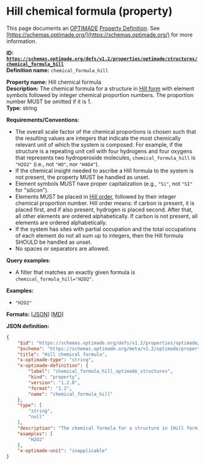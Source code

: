 # Hill chemical formula (property)

This page documents an [OPTIMADE](https://www.optimade.org/) [Property Definition](https://schemas.optimade.org/#definitions). See [https://schemas.optimade.org/](https://schemas.optimade.org/) for more information.

**ID: [`https://schemas.optimade.org/defs/v1.2/properties/optimade/structures/chemical_formula_hill`](https://schemas.optimade.org/defs/v1.2/properties/optimade/structures/chemical_formula_hill.md)**  
**Definition name:** `chemical_formula_hill`

**Property name:** Hill chemical formula  
**Description:** The chemical formula for a structure in [Hill form](https://dx.doi.org/10.1021/ja02046a005) with element symbols followed by integer chemical proportion numbers. The proportion number MUST be omitted if it is 1.  
**Type:** string  

**Requirements/Conventions**:

- The overall scale factor of the chemical proportions is chosen such that the resulting values are integers that indicate the most chemically relevant unit of which the system is composed.
  For example, if the structure is a repeating unit cell with four hydrogens and four oxygens that represents two hydroperoxide molecules, `chemical_formula_hill` is `"H2O2"` (i.e., not `"HO"`, nor `"H4O4"`).
- If the chemical insight needed to ascribe a Hill formula to the system is not present, the property MUST be handled as unset.
- Element symbols MUST have proper capitalization (e.g., `"Si"`, not `"SI"` for "silicon").
- Elements MUST be placed in [Hill order](https://dx.doi.org/10.1021/ja02046a005>), followed by their integer chemical proportion number.
  Hill order means: if carbon is present, it is placed first, and if also present, hydrogen is placed second.
  After that, all other elements are ordered alphabetically.
  If carbon is not present, all elements are ordered alphabetically.
- If the system has sites with partial occupation and the total occupations of each element do not all sum up to integers, then the Hill formula SHOULD be handled as unset.
- No spaces or separators are allowed.

**Query examples**:

- A filter that matches an exactly given formula is `chemical_formula_hill="H2O2"`.

**Examples:**

- `"H2O2"`

**Formats:** [[JSON](chemical_formula_hill.json)] [[MD](chemical_formula_hill.md)]

**JSON definition:**

``` json
{
    "$id": "https://schemas.optimade.org/defs/v1.2/properties/optimade/structures/chemical_formula_hill",
    "$schema": "https://schemas.optimade.org/meta/v1.2/optimade/property_definition.json",
    "title": "Hill chemical formula",
    "x-optimade-type": "string",
    "x-optimade-definition": {
        "label": "chemical_formula_hill_optimade_structures",
        "kind": "property",
        "version": "1.2.0",
        "format": "1.2",
        "name": "chemical_formula_hill"
    },
    "type": [
        "string",
        "null"
    ],
    "description": "The chemical formula for a structure in [Hill form](https://dx.doi.org/10.1021/ja02046a005) with element symbols followed by integer chemical proportion numbers. The proportion number MUST be omitted if it is 1.\n\n**Requirements/Conventions**:\n\n- The overall scale factor of the chemical proportions is chosen such that the resulting values are integers that indicate the most chemically relevant unit of which the system is composed.\n  For example, if the structure is a repeating unit cell with four hydrogens and four oxygens that represents two hydroperoxide molecules, `chemical_formula_hill` is `\"H2O2\"` (i.e., not `\"HO\"`, nor `\"H4O4\"`).\n- If the chemical insight needed to ascribe a Hill formula to the system is not present, the property MUST be handled as unset.\n- Element symbols MUST have proper capitalization (e.g., `\"Si\"`, not `\"SI\"` for \"silicon\").\n- Elements MUST be placed in [Hill order](https://dx.doi.org/10.1021/ja02046a005>), followed by their integer chemical proportion number.\n  Hill order means: if carbon is present, it is placed first, and if also present, hydrogen is placed second.\n  After that, all other elements are ordered alphabetically.\n  If carbon is not present, all elements are ordered alphabetically.\n- If the system has sites with partial occupation and the total occupations of each element do not all sum up to integers, then the Hill formula SHOULD be handled as unset.\n- No spaces or separators are allowed.\n\n**Query examples**:\n\n- A filter that matches an exactly given formula is `chemical_formula_hill=\"H2O2\"`.",
    "examples": [
        "H2O2"
    ],
    "x-optimade-unit": "inapplicable"
}
```